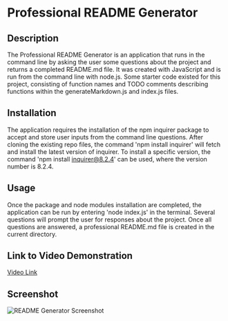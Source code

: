 # Professional README Generator

## Description

The Professional README Generator is an application that runs in the command line by asking the user some questions about the project and returns a completed README.md file. It was created with JavaScript and is run from the command line with node.js. Some starter code existed for this project, consisting of function names and TODO comments describing functions within the generateMarkdown.js and index.js files. 

## Installation

The application requires the installation of the npm inquirer package to accept and store user inputs from the command line questions. After cloning the existing repo files, the command 'npm install inquirer' will fetch and install the latest version of inquirer. To install a specific version, the command 'npm install inquirer@8.2.4' can be used, where the version number is 8.2.4. 

## Usage 

Once the package and node modules installation are completed, the application can be run by entering 'node index.js' in the terminal. Several questions will prompt the user for responses about the project. Once all questions are answered, a professional README.md file is created in the current directory. 

## Link to Video Demonstration

[Video Link](https://drive.google.com/file/d/1QSBBMZpI_HKMKYnDWIzrzvG9siFhitdu/view)

## Screenshot 

![README Generator Screenshot](read-me-generator-scrn-sht_.JPG)

